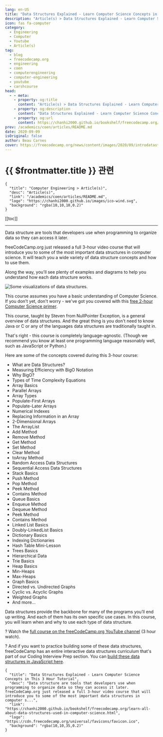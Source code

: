 ```yaml
---
lang: en-US
title: "Data Structures Explained - Learn Computer Science Concepts in This 3 Hour Tutorial"
description: "Article(s) > Data Structures Explained - Learn Computer Science Concepts in This 3 Hour Tutorial"
icon: fas fa-computer
category:
  - Engineering
  - Computer
  - Youtube
  - Article(s)
tag:
  - blog
  - freecodecamp.org
  - engineering
  - coen
  - computerengineering
  - computer-engineering
  - youtube
  - carshcourse
head:
  - - meta:
    - property: og:title
      content: "Article(s) > Data Structures Explained - Learn Computer Science Concepts in This 3 Hour Tutorial"
    - property: og:description
      content: "Data Structures Explained - Learn Computer Science Concepts in This 3 Hour Tutorial"
    - property: og:url
      content: https://chanhi2000.github.io/bookshelf/freecodecamp.org/learn-all-about-data-structures-used-in-computer-science.html
prev: /academics/coen/articles/README.md
date: 2020-09-09
isOriginal: false
author: Beau Carnes
cover: https://freecodecamp.org/news/content/images/2020/09/introdatastructures.png
---
```


# {{ $frontmatter.title }} 관련

```component VPCard
{
  "title": "Computer Engineering > Article(s)",
  "desc": "Article(s)",
  "link": "/academics/coen/articles/README.md",
  "logo": "https://chanhi2000.github.io/images/ico-wind.svg",
  "background": "rgba(10,10,10,0.2)"
}
```

[[toc]]

---

<SiteInfo
  name="Data Structures Explained - Learn Computer Science Concepts in This 3 Hour Tutorial"
  desc="Data structure are tools that developers use when programming to organize data so they can access it later.  freeCodeCamp.org just released a full 3-hour video course that will introduce you to some of the most important data structures in computer s..."
  url="https://freecodecamp.org/news/learn-all-about-data-structures-used-in-computer-science"
  logo="https://cdn.freecodecamp.org/universal/favicons/favicon.ico"
  preview="https://freecodecamp.org/news/content/images/2020/09/introdatastructures.png"/>

Data structure are tools that developers use when programming to organize data so they can access it later.

freeCodeCamp.org just released a full 3-hour video course that will introduce you to some of the most important data structures in computer science. It will teach you a wide variety of data structure concepts and how to use them.

Along the way, you'll see plenty of examples and diagrams to help you understand how each data structure works.

![Some visualizations of data structures.](https://freecodecamp.org/news/content/images/2020/09/image-21.png)

This course assumes you have a basic understanding of Computer Science. If you don't yet, don't worry - we've got you covered with this [free 2-hour Computer Science primer](/freecodecamp.org/introduction-to-computer-programming-and-computer-science-course.md).

This course, taught by Steven from NullPointer Exception, is a general overview of data structures. And the great thing is you don't need to know Java or C or any of the languages data structures are traditionally taught in.

That's right - this course is completely language-agnostic. (Though we recommend you know at least one programming language reasonably well, such as JavaScript or Python.)

Here are some of the concepts covered during this 3-hour course:

- What are Data Structures?
- Measuring Efficiency with BigO Notation
- Why BigO?
- Types of Time Complexity Equations
- Array Basics
- Parallel Arrays
- Array Types
- Populate-First Arrays
- Populate-Later Arrays
- Numerical Indexes
- Replacing Information in an Array
- 2-Dimensional Arrays
- The ArrayList
- Add Method
- Remove Method
- Get Method
- Set Method
- Clear Method
- toArray Method
- Random Access Data Structures
- Sequential Access Data Structures
- Stack Basics
- Push Method
- Pop Method
- Peek Method
- Contains Method
- Queue Basics
- Enqueue Method
- Dequeue Method
- Peek Method
- Contains Method
- Linked List Basics
- Doubly-LinkedList Basics
- Dictionary Basics
- Indexing Dictionaries
- Hash Table Mini-Lesson
- Trees Basics
- Hierarchical Data
- Trie Basics
- Heap Basics
- Min-Heaps
- Max-Heaps
- Graph Basics
- Directed vs. Undirected Graphs
- Cyclic vs. Acyclic Graphs
- Weighted Graphs
- And more...

Data structures provide the backbone for many of the programs you’ll end up writing. And each of them has its own specific use cases. In this course, you will learn when and why to use each type of data structure.

? Watch the [<VPIcon icon="fa-brands fa-youtube"/>full course on the freeCodeCamp.org YouTube channel](https://youtu.be/zg9ih6SVACc) (3 hour watch).

<VidStack src="youtube/zg9ih6SVACc" />

?️ And if you want to practice building some of these data structures, freeCodeCamp has an entire interactive data structures curriculum that's part of our Coding Interview Prep section. You can [<VPIcon icon="fa-brands fa-free-code-camp"/>build these data structures in JavaScript here](https://freecodecamp.org/learn/coding-interview-prep/data-structures/).

<!-- TODO: add ARTICLE CARD -->
```component VPCard
{
  "title": "Data Structures Explained - Learn Computer Science Concepts in This 3 Hour Tutorial",
  "desc": "Data structure are tools that developers use when programming to organize data so they can access it later.  freeCodeCamp.org just released a full 3-hour video course that will introduce you to some of the most important data structures in computer s...",
  "link": "https://chanhi2000.github.io/bookshelf/freecodecamp.org/learn-all-about-data-structures-used-in-computer-science.html",
  "logo": "https://cdn.freecodecamp.org/universal/favicons/favicon.ico",
  "background": "rgba(10,10,35,0.2)"
}
```
